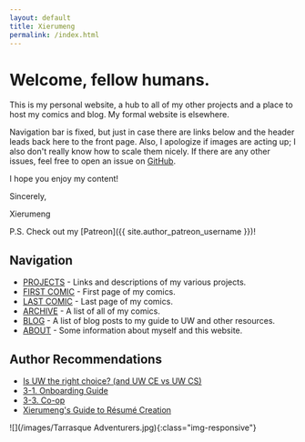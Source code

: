 ```yaml
---
layout: default
title: Xierumeng
permalink: /index.html
---
```

# Welcome, fellow humans.

This is my personal website, a hub to all of my other projects and a place to host my comics and blog. My formal website is elsewhere.

Navigation bar is fixed, but just in case there are links below and the header leads back here to the front page. Also, I apologize if images are acting up; I also don't really know how to scale them nicely. If there are any other issues, feel free to open an issue on [GitHub](https://github.com/Xierumeng/Xierumeng.github.io).

I hope you enjoy my content!

Sincerely,

Xierumeng

P.S. Check out my [Patreon]({{ site.author_patreon_username }})!

## Navigation

* [PROJECTS](/projects) - Links and descriptions of my various projects.
* [FIRST COMIC](/comics/001) - First page of my comics.
* [LAST COMIC](/comics/028) - Last page of my comics.
* [ARCHIVE](/archive) - A list of all of my comics.
* [BLOG](/blog) - A list of blog posts to my guide to UW and other resources.
* [ABOUT](/about) - Some information about myself and this website.

## Author Recommendations

* [Is UW the right choice? (and UW CE vs UW CS)](/blog/1-F)
* [3-1. Onboarding Guide](/blog/3-1)
* [3-3. Co-op](/blog/3-3)
* [Xierumeng's Guide to R&eacute;sum&eacute; Creation](/resources/resume-guide)

![](/images/Tarrasque Adventurers.jpg){:class="img-responsive"}
